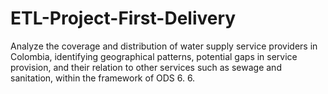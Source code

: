 # ETL-Project-First-Delivery
Analyze the coverage and distribution of water supply service providers in Colombia, identifying geographical patterns, potential gaps in service provision, and their relation to other services such as sewage and sanitation, within the framework of ODS 6. 6.
